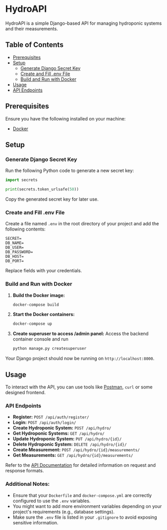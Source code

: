 # HydroAPI

HydroAPI is a simple Django-based API for managing hydroponic systems and their measurements. 


## Table of Contents

- [Prerequisites](#prerequisites)
- [Setup](#setup)
  - [Generate Django Secret Key](#generate-django-secret-key)
  - [Create and Fill .env File](#create-and-fill-env-file)
  - [Build and Run with Docker](#build-and-run-with-docker)
- [Usage](#usage)
- [API Endpoints](#api-endpoints)

## Prerequisites

Ensure you have the following installed on your machine:

- [Docker](https://www.docker.com/get-started)

## Setup

### Generate Django Secret Key

Run the following Python code to generate a new secret key:

```python
import secrets

print(secrets.token_urlsafe(50))
```

Copy the generated secret key for later use.

### Create and Fill .env File

Create a file named `.env` in the root directory of your project and add the following contents:

```env
SECRET=
DB_NAME=
DB_USER=
DB_PASSWORD=
DB_HOST=
DB_PORT=
```

Replace fields with your credentials.

### Build and Run with Docker

1. **Build the Docker image:**

   ```bash
   docker-compose build
   ```

2. **Start the Docker containers:**

   ```bash
   docker-compose up
   ```
3. **Create superuser to access /admin panel:**
    Access the backend container console and run
   ```bash
   python manage.py createsuperuser
   ```
Your Django project should now be running on `http://localhost:8000`.

## Usage

To interact with the API, you can use tools like [Postman](https://www.postman.com/), `curl` or some designed frontend.

### API Endpoints

- **Register:** `POST /api/auth/register/`
- **Login:** `POST /api/auth/login/`
- **Create Hydroponic System:** `POST /api/hydro/`
- **Get Hydroponic Systems:** `GET /api/hydro/`
- **Update Hydroponic System:** `PUT /api/hydro/{id}/`
- **Delete Hydroponic System:** `DELETE /api/hydro/{id}/`
- **Create Measurement:** `POST /api/hydro/{id}/measurements/`
- **Get Measurements:** `GET /api/hydro/{id}/measurements/`

Refer to the [API Documentation](#api-endpoints) for detailed information on request and response formats.

### Additional Notes:

- Ensure that your `Dockerfile` and `docker-compose.yml` are correctly configured to use the `.env` variables.
- You might want to add more environment variables depending on your project's requirements (e.g., database settings).
- Make sure the `.env` file is listed in your `.gitignore` to avoid exposing sensitive information.
